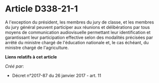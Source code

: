 # Article D338-21-1

A l'exception du  président, les membres du jury de classe, et les membres du jury  général peuvent participer aux réunions
et délibérations par tous moyens  de communication audiovisuelle permettant leur identification et  garantissant leur
participation effective selon des modalités précisées  par arrêté du ministre chargé de l'éducation nationale et, le cas
échéant, du ministre chargé de l'agriculture.

**Liens relatifs à cet article**

_Créé par_:

  - Décret n°2017-87 du 26 janvier 2017 - art. 11
